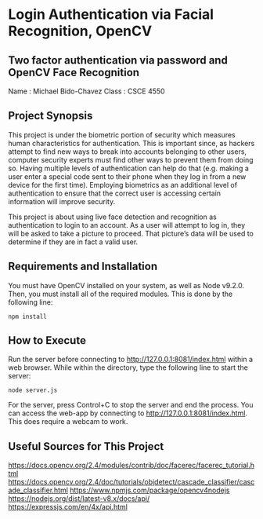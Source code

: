 # Login Authentication via Facial Recognition, OpenCV
## Two factor authentication via password and OpenCV Face Recognition

Name       : Michael Bido-Chavez
Class      : CSCE 4550

## Project Synopsis

This project is under the biometric portion of security which measures human characteristics
for authentication. This is important since, as hackers attempt to find new ways to break
into accounts belonging to other users, computer security experts must find other ways 
to prevent them from doing so. Having multiple levels of authentication can help do that
(e.g. making a user enter a special code sent to their phone when they log in from a new 
device for the first time). Employing biometrics as an additional level of authentication 
to ensure that the correct user is accessing certain information will improve security.

This project is about using live face detection and recognition as authentication to login 
to an account. As a user will attempt to log in, they will be asked to take a picture to proceed.
That picture’s data will be used to determine if they are in fact a valid user.

## Requirements and Installation

You must have OpenCV installed on your system, as well as Node v9.2.0.
Then, you must install all of the required modules. This is done by the following line:

```
npm install
```

## How to Execute

Run the server before connecting to http://127.0.0.1:8081/index.html
within a web browser. While within the directory, type 
the following line to start the server:

```
node server.js
```

For the server, press Control+C to stop the server and end the process.
You can access the web-app by connecting to http://127.0.0.1:8081/index.html.
This does require a webcam to work.

## Useful Sources for This Project

https://docs.opencv.org/2.4/modules/contrib/doc/facerec/facerec_tutorial.html
https://docs.opencv.org/2.4/doc/tutorials/objdetect/cascade_classifier/cascade_classifier.html
https://www.npmjs.com/package/opencv4nodejs
https://nodejs.org/dist/latest-v8.x/docs/api/
https://expressjs.com/en/4x/api.html

